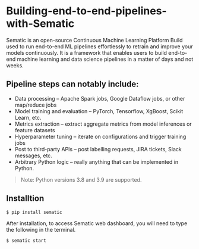# Building-end-to-end-pipelines-with-Sematic

Sematic is an open-source Continuous Machine Learning Platform Build used to run end-to-end ML pipelines effortlessly to retrain and improve your models continuously. It is a framework that enables users to build end-to-end machine learning and data science pipelines in a matter of days and not weeks. 

## Pipeline steps can notably include:
- Data processing – Apache Spark jobs, Google Dataflow jobs, or other map/reduce jobs
- Model training and evaluation – PyTorch, Tensorflow, XgBoost, Scikit Learn, etc.
- Metrics extraction – extract aggregate metrics from model inferences or feature datasets
- Hyperparameter tuning – iterate on configurations and trigger training jobs
- Post to third-party APIs – post labelling requests, JIRA tickets, Slack messages, etc.
- Arbitrary Python logic – really anything that can be implemented in Python.

> Note: Python versions 3.8 and 3.9 are supported.

## Installtion

```python
$ pip install sematic
```
After installation, to access Sematic web dashboard, you will need to type the following in the terminal.

```python
$ sematic start
```


